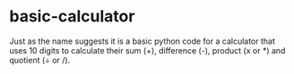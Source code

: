 # basic-calculator

Just as the name suggests it is a basic python code for a calculator that uses 10 digits to calculate their sum (+), difference (-), product (x or *) and quotient (÷ or /).

